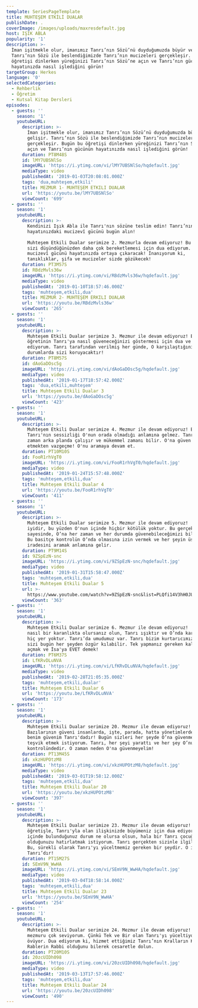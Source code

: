 ```yaml
---
template: SeriesPageTemplate
title: MUHTEŞEM ETKİLİ DUALAR
publishDate: .
coverImage: /images/uploads/maxresdefault.jpg
host: IŞIK ABLA
popularity: '1'
description: >-
  İman işitmekle olur, imanımız Tanrı’nın Sözü’nü duyduğumuzda büyür ve gelişir.
  Tanrı’nın Sözü ile beslendiğimizde Tanrı’nın mucizeleri gerçekleşir. Bugün bu
  öğretişi dinlerken yüreğinizi Tanrı’nın Sözü’ne açın ve Tanrı’nın gücünün
  hayatınızda nasıl işlediğini görün!
targetGroup: Herkes
language: '0'
selectedCategories:
  - Rehberlik
  - Öğretim
  - Kutsal Kitap Dersleri
episodes:
  - guests: ''
    season: '1'
    youtubeURL:
      description: >-
        İman işitmekle olur, imanımız Tanrı’nın Sözü’nü duyduğumuzda büyür ve
        gelişir. Tanrı’nın Sözü ile beslendiğimizde Tanrı’nın mucizeleri
        gerçekleşir. Bugün bu öğretişi dinlerken yüreğinizi Tanrı’nın Sözü’ne
        açın ve Tanrı’nın gücünün hayatınızda nasıl işlediğini görün!
      duration: PT8M48S
      id: lMY7UBSNlSo
      imageURL: 'https://i.ytimg.com/vi/lMY7UBSNlSo/hqdefault.jpg'
      mediaType: video
      publishedAt: '2019-01-03T20:08:01.000Z'
      tags: 'dua,muhteşem,etkili'
      title: MEZMUR 1- MUHTEŞEM ETKILI DUALAR
      url: 'https://youtu.be/lMY7UBSNlSo'
      viewCount: '699'
  - guests: ''
    season: '1'
    youtubeURL:
      description: >-
        Kendinizi Işık Abla ile Tanrı'nın sözüne teslim edin! Tanrı’nın
        hayatınızdaki mucizevî gücünü bugün alın!
         
        Muhteşem Etkili Dualar serimize 2. Mezmurla devam ediyoruz! Bu öğretinin
        sizi düşündüğünüzden daha çok bereketlemesi için dua ediyorum. Tanrı
        mucizevî gücünü hayatınızda ortaya çıkaracak! İnanıyorum ki,
        tanıklıklar, şifa ve mucizeler sizde gözükecek!
      duration: PT3M57S
      id: RBdzMvls36w
      imageURL: 'https://i.ytimg.com/vi/RBdzMvls36w/hqdefault.jpg'
      mediaType: video
      publishedAt: '2019-01-10T18:57:46.000Z'
      tags: 'muhteşem,etkili,dua'
      title: MEZMUR 2- MUHTEŞEM ERKILI DUALAR
      url: 'https://youtu.be/RBdzMvls36w'
      viewCount: '265'
  - guests: ''
    season: '1'
    youtubeURL:
      description: >-
        Muhteşem Etkili Dualar serimize 3. Mezmur ile devam ediyoruz! Bu
        öğretinin Tanrı'ya nasıl güveneceğinizi göstermesi için dua ve umut
        ediyorum. Tanrı tarafından verilmiş her günde, O karşılaştığınız tüm
        durumlarda sizi koruyacaktır!
      duration: PT8M57S
      id: dAoGaDOsc5g
      imageURL: 'https://i.ytimg.com/vi/dAoGaDOsc5g/hqdefault.jpg'
      mediaType: video
      publishedAt: '2019-01-17T18:57:42.000Z'
      tags: 'dua,etkili,muhteşem'
      title: Muhteşem Etkili Dualar 3
      url: 'https://youtu.be/dAoGaDOsc5g'
      viewCount: '423'
  - guests: ''
    season: '1'
    youtubeURL:
      description: >-
        Muhteşem Etkili Dualar serimize 4. Mezmur ile devam ediyoruz! Bazen
        Tanrı'nın sessizliği O'nun orada olmadığı anlamına gelmez. Tanrı her
        zaman arka planda çalışır ve mükemmel zamanı bilir. O'na güven ve dua
        etmekten vazgeçme! O'nu aramaya devam et.
      duration: PT10M10S
      id: FooR1rhVgT0
      imageURL: 'https://i.ytimg.com/vi/FooR1rhVgT0/hqdefault.jpg'
      mediaType: video
      publishedAt: '2019-01-24T15:57:48.000Z'
      tags: 'muhteşem,etkili,dua'
      title: Muhteşem Etkili Dualar 4
      url: 'https://youtu.be/FooR1rhVgT0'
      viewCount: '411'
  - guests: ''
    season: '1'
    youtubeURL:
      description: >-
        Muhteşem Etkili Dualar serimize 5. Mezmur ile devam ediyoruz!  Tanrı
        iyidir, bu yüzden O'nun içinde hiçbir kötülük yoktur. Bu gerçek
        sayesinde, O’na her zaman ve her durumda güvenebileceğimizi biliyoruz!
        Bu basitçe kontrolün O’nda olmasına izin vermek ve her şeyin üstündeki
        iradesini aramak anlamına gelir.
      duration: PT9M14S
      id: 9ZSpEzN-snc
      imageURL: 'https://i.ytimg.com/vi/9ZSpEzN-snc/hqdefault.jpg'
      mediaType: video
      publishedAt: '2019-01-31T15:58:47.000Z'
      tags: 'muhteşem,etkili,dua'
      title: Muhteşem Etkili Dualar 5
      url: >-
        https://www.youtube.com/watch?v=9ZSpEzN-snc&list=PLQfi14V3hH0JU6G_xawtgUygzym83ODdq&index=6&t=0s
      viewCount: '363'
  - guests: ''
    season: '1'
    youtubeURL:
      description: >-
        Muhteşem Etkili Dualar serimize 6. Mezmur ile devam ediyoruz!   Şu anda
        nasıl bir karanlıkta olursanız olun, Tanrı ışıktır ve O’nda karanlığa
        hiç yer yoktur. Tanrı’da umudumuz var. Tanrı bizim kurtarıcımızdır ve O
        sizi bugün her şeyden özgür kılabilir. Tek yapmanız gereken kalbinizi
        açmak ve İsa'ya EVET demek!
      duration: PT6M37S
      id: LfKRvDLuNVA
      imageURL: 'https://i.ytimg.com/vi/LfKRvDLuNVA/hqdefault.jpg'
      mediaType: video
      publishedAt: '2019-02-28T21:05:35.000Z'
      tags: 'muhteşem,etkili,dualar'
      title: Muhteşem Etkili Dualar 6
      url: 'https://youtu.be/LfKRvDLuNVA'
      viewCount: '173'
  - guests: ''
    season: '1'
    youtubeURL:
      description: >-
        Muhteşem Etkili Dualar serimize 20. Mezmur ile devam ediyoruz!
        Bazılarının güveni insanlarda, işte, parada, hatta yönetimlerdedir. Ama
        benim güvenim Tanrı'dadır! Bugün sizleri her şeyde O’na güvenmeniz için
        teşvik etmek istiyorum. Tanrı, her şeyi yarattı ve her şey O’nun
        kontrolündedir. O zaman neden O'na güvenmeyelim!
      duration: PT13M45S
      id: xkzHUPOtzM8
      imageURL: 'https://i.ytimg.com/vi/xkzHUPOtzM8/hqdefault.jpg'
      mediaType: video
      publishedAt: '2019-03-01T19:58:12.000Z'
      tags: 'muhteşem,etkili,dua'
      title: Muhteşem Etkili Dualar 20
      url: 'https://youtu.be/xkzHUPOtzM8'
      viewCount: '397'
  - guests: ''
    season: '1'
    youtubeURL:
      description: >-
        Muhteşem Etkili Dualar serimize 23. Mezmur ile devam ediyoruz! Bu
        öğretişle, Tanrı'yla olan ilişkinizde büyümeniz için dua ediyorum. Size,
        içinde bulunduğunuz durum ne olursa olsun, hala bir Tanrı çocuğu
        olduğunuzu hatırlatmak istiyorum. Tanrı gerçekten sizinle ilgileniyor.
        Bu, sürekli olarak Tanrı'yı ​​yüceltmemiz gereken bir şeydir. O iyi bir
        Tanrı’dır!
      duration: PT15M27S
      id: SEmV9N_WwHA
      imageURL: 'https://i.ytimg.com/vi/SEmV9N_WwHA/hqdefault.jpg'
      mediaType: video
      publishedAt: '2019-03-04T18:58:14.000Z'
      tags: 'muhteşem,etkili,dua'
      title: Muhteşem Etkili Dualar 23
      url: 'https://youtu.be/SEmV9N_WwHA'
      viewCount: '254'
  - guests: ''
    season: '1'
    youtubeURL:
      description: >-
        Muhteşem Etkili Dualar serimize 24. Mezmur ile devam ediyoruz! Bu
        mezmuru çok seviyorum. Çünkü Tek ve Bir olan Tanrı'yı yüceltiyor ve
        övüyor. Dua ediyorum ki, hizmet ettiğimiz Tanrı’nın Kralların Kralı ve
        Rablerin Rabbi olduğunu bilerek cesaretle dolun.
      duration: PT20M10S
      id: 20zcUIDh098
      imageURL: 'https://i.ytimg.com/vi/20zcUIDh098/hqdefault.jpg'
      mediaType: video
      publishedAt: '2019-03-13T17:57:46.000Z'
      tags: 'muhteşem,etkili,dua'
      title: Muhteşem Etkili Dualar 24
      url: 'https://youtu.be/20zcUIDh098'
      viewCount: '490'
---
```


